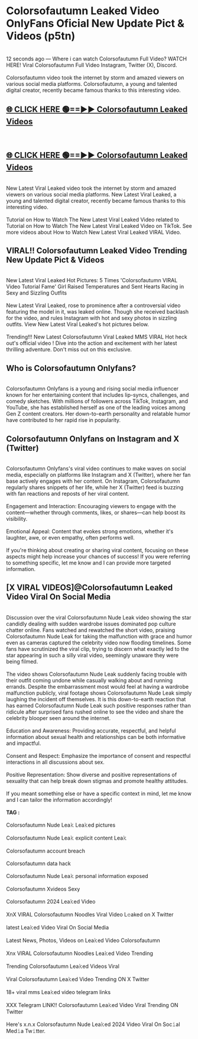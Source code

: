 # Colorsofautumn Leaked Video OnlyFans Oficial New Update Pict & Videos (p5tn)
<br>
12 seconds ago — Where i can watch Colorsofautumn Full Video? WATCH HERE! Viral Colorsofautumn Full Video Instagram, Twitter (X), Discord.
<br><br>
Colorsofautumn video took the internet by storm and amazed viewers on various social media platforms. Colorsofautumn, a young and talented digital creator, recently became famous thanks to this interesting video.
<br>
<h2><a href="https://play.trustnlinepharmacy.us?title=Colorsofautumn">🌐 CLICK HERE 🟢==►► Colorsofautumn Leaked Videos</a></h2>
<br>
<h2><a href="https://play.trustnlinepharmacy.us?title=Colorsofautumn">🌐 CLICK HERE 🟢==►► Colorsofautumn Leaked Videos</a></h2>
<br>
New Latest Viral Leaked video took the internet by storm and amazed viewers on various social media platforms. New Latest Viral Leaked, a young and talented digital creator, recently became famous thanks to this interesting video.
<br><br>
Tutorial on How to Watch The New Latest Viral Leaked Video related to Tutorial on How to Watch The New Latest Viral Leaked Video on TikTok. See more videos about How to Watch New Latest Viral Leaked VIRAL Video.
<br>
<h2>VIRAL!! Colorsofautumn Leaked Video Trending New Update Pict & Videos</h2>
<br>
New Latest Viral Leaked Hot Pictures: 5 Times 'Colorsofautumn VIRAL Video Tutorial Fame' Girl Raised Temperatures and Sent Hearts Racing in Sexy and Sizzling Outfits
<br><br>
New Latest Viral Leaked, rose to prominence after a controversial video featuring the model in it, was leaked online. Though she received backlash for the video, and rules Instagram with hot and sexy photos in sizzling outfits. View New Latest Viral Leaked's hot pictures below.
<br><br>
Trending!!! New Latest Colorsofautumn Viral Leaked MMS VIRAL Hot heck out's official video ! Dive into the action and excitement with her latest thrilling adventure. Don't miss out on this exclusive.
<br>
<h2>Who is Colorsofautumn Onlyfans?</h2>
<br>
Colorsofautumn Onlyfans is a young and rising social media influencer known for her entertaining content that includes lip-syncs, challenges, and comedy sketches. With millions of followers across TikTok, Instagram, and YouTube, she has established herself as one of the leading voices among Gen Z content creators. Her down-to-earth personality and relatable humor have contributed to her rapid rise in popularity.
<br>
<h2>Colorsofautumn Onlyfans on Instagram and X (Twitter)</h2>
<br>
Colorsofautumn Onlyfans's viral video continues to make waves on social media, especially on platforms like Instagram and X (Twitter), where her fan base actively engages with her content. On Instagram, Colorsofautumn regularly shares snippets of her life, while her X (Twitter) feed is buzzing with fan reactions and reposts of her viral content.
<br><br>
Engagement and Interaction: Encouraging viewers to engage with the content—whether through comments, likes, or shares—can help boost its visibility.
<br><br>
Emotional Appeal: Content that evokes strong emotions, whether it's laughter, awe, or even empathy, often performs well.
<br><br>
If you're thinking about creating or sharing viral content, focusing on these aspects might help increase your chances of success! If you were referring to something specific, let me know and I can provide more targeted information.
<br>
<h2>[X VIRAL VIDEOS]@Colorsofautumn Leaked Video Viral On Social Media</h2>
<br>
Discussion over the viral Colorsofautumn Nude Leak video showing the star candidly dealing with sudden wardrobe issues dominated pop culture chatter online. Fans watched and rewatched the short video, praising Colorsofautumn Nude Leak for taking the malfunction with grace and humor even as cameras captured the celebrity video now flooding timelines. Some fans have scrutinized the viral clip, trying to discern what exactly led to the star appearing in such a silly viral video, seemingly unaware they were being filmed.
<br><br>
The video shows Colorsofautumn Nude Leak suddenly facing trouble with their outfit coming undone while casually walking about and running errands. Despite the embarrassment most would feel at having a wardrobe malfunction publicly, viral footage shows Colorsofautumn Nude Leak simply laughing the incident off themselves. It is this down-to-earth reaction that has earned Colorsofautumn Nude Leak such positive responses rather than ridicule after surprised fans rushed online to see the video and share the celebrity blooper seen around the internet.
<br><br>
Education and Awareness: Providing accurate, respectful, and helpful information about sexual health and relationships can be both informative and impactful.
<br><br>
Consent and Respect: Emphasize the importance of consent and respectful interactions in all discussions about sex.
<br><br>
Positive Representation: Show diverse and positive representations of sexuality that can help break down stigmas and promote healthy attitudes.
<br><br>
If you meant something else or have a specific context in mind, let me know and I can tailor the information accordingly!
<br><br>
<strong>TAG :</strong>
<br><br>
Colorsofautumn Nude Lea𝚔 Lea𝚔ed pictures
<br><br>
Colorsofautumn Nude Lea𝚔 explicit content Lea𝚔
<br><br>
Colorsofautumn account breach
<br><br>
Colorsofautumn data hack
<br><br>
Colorsofautumn Nude Lea𝚔 personal information exposed
<br><br>
Colorsofautumn Xvideos Sexy
<br><br>
Colorsofautumn 2024 Lea𝚔ed Video
<br><br>
XnX VIRAL Colorsofautumn Noodles Viral Video L𝚎aked on X Twitter
<br><br>
latest Lea𝚔ed Video Viral On Social Media
<br><br>
Latest News, Photos, Videos on Lea𝚔ed Video Colorsofautumn
<br><br>
Xnx VIRAL Colorsofautumn Noodles Lea𝚔ed Video Trending
<br><br>
Trending Colorsofautumn Lea𝚔ed Videos Viral
<br><br>
Viral Colorsofautumn Lea𝚔ed Video Trending ON X Twitter
<br><br>
18+ viral mms Lea𝚔ed video telegram links
<br><br>
XXX Telegram LINK!! Colorsofautumn Lea𝚔ed Video Viral Trending ON Twitter
<br><br>
Here's x.n.x Colorsofautumn Nude Lea𝚔ed 2024 Video Viral On Soc𝚒al Med𝚒a Tw𝚒tter.